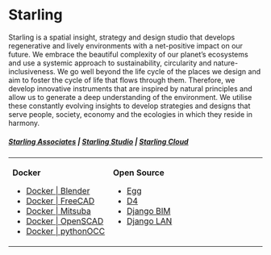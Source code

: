 # Starling

Starling is a spatial insight, strategy and design studio that develops regenerative and lively environments with a net-positive impact on our future. We embrace the beautiful complexity of our planet’s ecosystems and use a systemic approach to sustainability, circularity and nature-inclusiveness. We go well beyond the life cycle of the places we design and aim to foster the cycle of life that flows through them. Therefore, we develop innovative instruments that are inspired by natural principles and allow us to generate a deep understanding of the environment. We utilise these constantly evolving insights to develop strategies and designs that serve people, society, economy and the ecologies in which they reside in harmony.

##### [Starling Associates](https://www.starling.associates/ "Starling Associates") | [Starling Studio](https://www.starling.studio/ "Starling Studio") | [Starling Cloud](https://www.starling.cloud/ "Starling Cloud")


<div align="center">
<table><tbody><tr><td valign="top">
<img width="300" height="1" />

**Docker**

- [Docker | Blender](https://github.com/starling-cloud/docker-blender)
- [Docker | FreeCAD](https://github.com/starling-cloud/docker-freecad)
- [Docker | Mitsuba](https://github.com/starling-cloud/docker-mitsuba)
- [Docker | OpenSCAD](https://github.com/starling-cloud/docker-openscad)
- [Docker | pythonOCC](https://github.com/starling-cloud/docker-pythonocc)

</td><td valign="top">
<img width="300" height="1" />

**Open Source**

- [Egg](https://github.com/starling-cloud/egg)
- [D4](https://github.com/starling-cloud/d4)
- [Django BIM](https://github.com/starling-cloud/django-bim)
- [Django LAN](https://github.com/starling-cloud/django-lan)

</td><td valign="top">
<img width="300" height="1" />

</td></tr></tbody></table>
</div>
